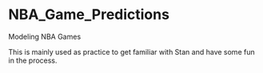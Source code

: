 # NBA_Game_Predictions
Modeling NBA Games

This is mainly used as practice to get familiar with Stan and have some fun in the process.
